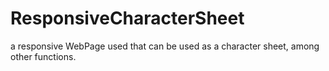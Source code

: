 # ResponsiveCharacterSheet
a responsive WebPage used that can be used as a character sheet, among other functions.
